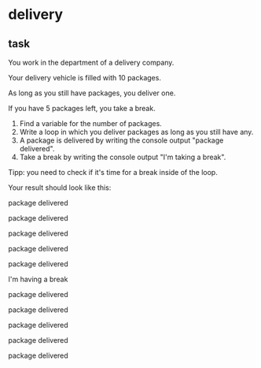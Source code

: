 # delivery

## task
You work in the department of a delivery company.

Your delivery vehicle is filled with 10 packages. 

As long as you still have packages, you deliver one.

If you have 5 packages left, you take a break.
1. Find a variable for the number of packages.
2. Write a loop in which you deliver packages as long as you still have any.
3. A package is delivered by writing the console output "package delivered".
4. Take a break by writing the console output "I'm taking a break".

Tipp: you need to check if it's time for a break inside of the loop.

Your result should look like this:

package delivered

package delivered

package delivered

package delivered

package delivered

I'm having a break

package delivered

package delivered

package delivered

package delivered

package delivered

